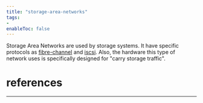 ```yaml
---
title: "storage-area-networks"
tags:
- 
enableToc: false
---
```


Storage Area Networks are used by storage systems. It have specific protocols as [fibre-channel](notes/fibre-channel.md) and [iscsi](notes/iscsi.md). Also, the hardware this type of network uses is specifically designed for "carry storage traffic".

# references

---